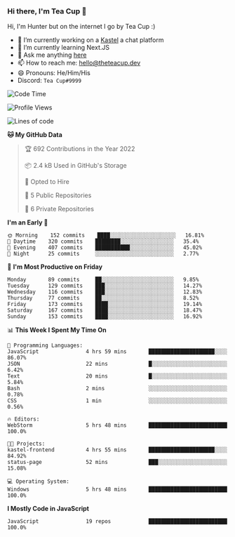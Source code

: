 ### Hi there, I'm Tea Cup 👋 

Hi, I'm Hunter but on the internet I go by Tea Cup :)

- 🔭 I’m currently working on a [Kastel](https://github.com/Kastelll) a chat platform
- 🌱 I’m currently learning Next.JS
- 💬 Ask me anything [here](https://github.com/TheTeaCup/TheTeaCup/issues)
- 📫 How to reach me: [hello@theteacup.dev](mailto:hello@theteacup.dev)
- 😄 Pronouns: He/Him/His
- Discord: `Tea Cup#9999`

<!--START_SECTION:waka-->
![Code Time](http://img.shields.io/badge/Code%20Time-194%20hrs%2039%20mins-blue)

![Profile Views](http://img.shields.io/badge/Profile%20Views-11-blue)

![Lines of code](https://img.shields.io/badge/From%20Hello%20World%20I%27ve%20Written-69%20Thousand%20lines%20of%20code-blue)

**🐱 My GitHub Data** 

> 🏆 692 Contributions in the Year 2022
 > 
> 📦 2.4 kB Used in GitHub's Storage 
 > 
> 💼 Opted to Hire
 > 
> 📜 5 Public Repositories 
 > 
> 🔑 6 Private Repositories  
 > 
**I'm an Early 🐤** 

```text
🌞 Morning    152 commits    ████░░░░░░░░░░░░░░░░░░░░░   16.81% 
🌆 Daytime    320 commits    ████████░░░░░░░░░░░░░░░░░   35.4% 
🌃 Evening    407 commits    ███████████░░░░░░░░░░░░░░   45.02% 
🌙 Night      25 commits     ░░░░░░░░░░░░░░░░░░░░░░░░░   2.77%

```
📅 **I'm Most Productive on Friday** 

```text
Monday       89 commits     ██░░░░░░░░░░░░░░░░░░░░░░░   9.85% 
Tuesday      129 commits    ███░░░░░░░░░░░░░░░░░░░░░░   14.27% 
Wednesday    116 commits    ███░░░░░░░░░░░░░░░░░░░░░░   12.83% 
Thursday     77 commits     ██░░░░░░░░░░░░░░░░░░░░░░░   8.52% 
Friday       173 commits    ████░░░░░░░░░░░░░░░░░░░░░   19.14% 
Saturday     167 commits    ████░░░░░░░░░░░░░░░░░░░░░   18.47% 
Sunday       153 commits    ████░░░░░░░░░░░░░░░░░░░░░   16.92%

```


📊 **This Week I Spent My Time On** 

```text
💬 Programming Languages: 
JavaScript               4 hrs 59 mins       █████████████████████░░░░   86.07% 
JSON                     22 mins             █░░░░░░░░░░░░░░░░░░░░░░░░   6.42% 
Text                     20 mins             █░░░░░░░░░░░░░░░░░░░░░░░░   5.84% 
Bash                     2 mins              ░░░░░░░░░░░░░░░░░░░░░░░░░   0.78% 
CSS                      1 min               ░░░░░░░░░░░░░░░░░░░░░░░░░   0.56%

🔥 Editors: 
WebStorm                 5 hrs 48 mins       █████████████████████████   100.0%

🐱‍💻 Projects: 
kastel-frontend          4 hrs 55 mins       █████████████████████░░░░   84.92% 
status-page              52 mins             ███░░░░░░░░░░░░░░░░░░░░░░   15.08%

💻 Operating System: 
Windows                  5 hrs 48 mins       █████████████████████████   100.0%

```

**I Mostly Code in JavaScript** 

```text
JavaScript               19 repos            █████████████████████████   100.0%

```



<!--END_SECTION:waka-->
